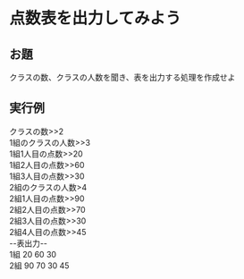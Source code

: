 # 点数表を出力してみよう

## お題
クラスの数、クラスの人数を聞き、表を出力する処理を作成せよ

## 実行例
クラスの数>>2  
1組のクラスの人数>>3  
1組1人目の点数>>20  
1組2人目の点数>>60  
1組3人目の点数>>30  
2組のクラスの人数>4  
2組1人目の点数>>90  
2組2人目の点数>>70  
2組3人目の点数>>30  
2組4人目の点数>>45  
--表出力--  
1組 20 60 30  
2組 90 70 30 45  
